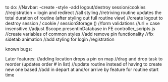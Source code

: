 to do:
//Navbar:
	-create
	-style
	-add logout/destroy session/cookies
//registration = login and redirect
//all styling
//retriving routine updates the total duration of routine (after styling out full routine view)
//create logout to destroy session / cookie / sessionStorage ()
//form validations
//url = case insensitive
//adjust $scope.presentInDatabase in FE controller_scripts.js
//create variables of common styles
//add remove pin functionality
//fix sidetab animation
//add styling for login /registration


known bugs:

Later features:
//adding location drops a pin on map
//drag and drop task to reorder (updates order # in list)
//update routine instead of having to create new one based
//add in depart at and/or arrive by feature for routine start time